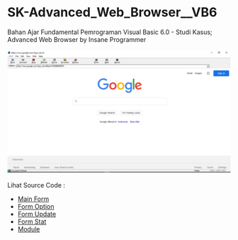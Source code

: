 # SK-Advanced_Web_Browser__VB6
Bahan Ajar Fundamental Pemrograman Visual Basic 6.0 - Studi Kasus; Advanced Web Browser by Insane Programmer<br><br>
<img src="https://github.com/RizkyKhapidsyah/SK-Advanced_Web_Browser__VB6/blob/main/result/001.PNG"><br><br>
Lihat Source Code : <br>
- <a href="https://github.com/RizkyKhapidsyah/SK-Advanced_Web_Browser__VB6/blob/main/frmmain.frm">Main Form</a><br>
- <a href="https://github.com/RizkyKhapidsyah/SK-Advanced_Web_Browser__VB6/blob/main/frmoptions.frm">Form Option</a><br>
- <a href="https://github.com/RizkyKhapidsyah/SK-Advanced_Web_Browser__VB6/blob/main/frmupdate.frm">Form Update</a><br>
- <a href="https://github.com/RizkyKhapidsyah/SK-Advanced_Web_Browser__VB6/blob/main/stat.frm">Form Stat</a><br>
- <a href="https://github.com/RizkyKhapidsyah/SK-Advanced_Web_Browser__VB6/blob/main/ini.bas">Module</a>
